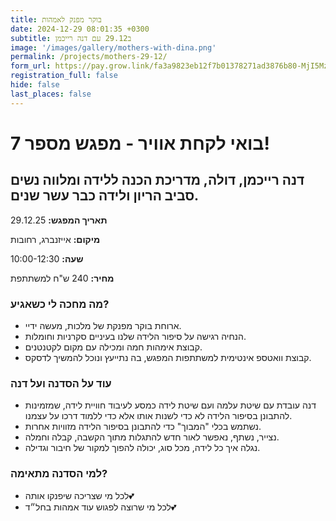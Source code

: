 ```yaml
---
title: בוקר מפנק לאמהות
date: 2024-12-29 08:01:35 +0300
subtitle: ב29.12 עם דנה רייכמן
image: '/images/gallery/mothers-with-dina.png'
permalink: /projects/mothers-29-12/
form_url: https://pay.grow.link/fa3a9823eb12f7b01378271ad3876b80-MjI5Mzc1Ng
registration_full: false
hide: false
last_places: false
---
```


# בואי לקחת אוויר - מפגש מספר 7!

## דנה רייכמן, דולה, מדריכת הכנה ללידה ומלווה נשים סביב הריון ולידה כבר עשר שנים.

**תאריך המפגש:** 29.12.25 

**מיקום:** אייזנברג, רחובות  

**שעה:** 10:00-12:30 

**מחיר:** 240 ש"ח למשתתפת

### מה מחכה לי כשאגיע?

- ארוחת בוקר מפנקת של מלכות, מעשה ידיי.
- הנחיה רגישה על סיפור הלידה שלנו בעיניים סקרניות וחומלות.
- קבוצת אימהות חמה ומכילה עם מקום לקטנטנים.
- קבוצת וואטספ אינטימית למשתתפות המפגש, בה נתייעץ ונוכל להמשיך לדסקס.

### עוד על הסדנה ועל דנה

- דנה עובדת עם שיטת עלמה ועם שיטת לידה כמסע לעיבוד חוויית לידה, שמזמינות להתבונן בסיפור הלידה לא כדי לשנות אותו אלא כדי ללמוד דרכו על עצמנו.
- נשתמש בכלי "המבוך" כדי להתבונן בסיפור הלידה מזוויות אחרות.
- נצייר, נשתף, נאפשר לאור חדש להתגלות מתוך הקשבה, קבלה וחמלה.
- נגלה איך כל לידה, מכל סוג, יכולה להפוך למקור של חיבור וגדילה.

### למי הסדנה מתאימה?

- לכל מי שצריכה שיפנקו אותה💕
- לכל מי שרוצה לפגוש עוד אמהות בחל״ד💕



